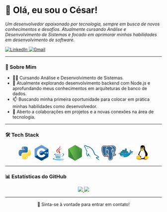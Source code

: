 # 👋 Olá, eu sou o César!

<p align="left">
  <em>Um desenvolvedor apaixonado por tecnologia, sempre em busca de novos conhecimentos e desafios. Atualmente cursando Análise e Desenvolvimento de Sistemas e focado em aprimorar minhas habilidades em desenvolvimento de software.</em>
</p>

<p align="left">
  <a href="https://www.linkedin.com/in/juniocesar/" target="_blank">
    <img src="https://img.shields.io/badge/LinkedIn-0077B5?style=for-the-badge&logo=linkedin&logoColor=white" alt="LinkedIn">
  </a>
  <a href="mailto:juniocesar.php@gmail.com">
    <img src="https://img.shields.io/badge/Gmail-D14836?style=for-the-badge&logo=gmail&logoColor=white" alt="Gmail">
  </a>
</p>

---

### 🚀 Sobre Mim

- 👨‍💻 Cursando Análise e Desenvolvimento de Sistemas.
- 🌱 Atualmente explorando desenvolvimento backend com Node.js e aprofundando meus conhecimentos em arquiteturas de banco de dados.
- 📫 Buscando minha primeira oportunidade para colocar em prática minhas habilidades como desenvolvedor.
- 🤝 Aberto a colaborações em projetos e a novas conexões na área de tecnologia.

---

### 🛠️ Tech Stack

<p align="center">
  <a href="https://www.python.org" target="_blank"><img src="https://raw.githubusercontent.com/devicons/devicon/master/icons/python/python-original.svg" alt="Python" width="50" height="50"/></a>
  <a href="https://isocpp.org/" target="_blank"><img src="https://raw.githubusercontent.com/devicons/devicon/master/icons/cplusplus/cplusplus-original.svg" alt="C++" width="50" height="50"/></a>
  <a href="https://www.java.com/" target="_blank"><img src="https://raw.githubusercontent.com/devicons/devicon/master/icons/java/java-original.svg" alt="Java" width="50" height="50"/></a>
  <a href="https://nodejs.org" target="_blank"><img src="https://raw.githubusercontent.com/devicons/devicon/master/icons/nodejs/nodejs-original.svg" alt="Node.js" width="50" height="50"/></a>
  <a href="https://www.mysql.com/" target="_blank"><img src="https://raw.githubusercontent.com/devicons/devicon/master/icons/mysql/mysql-original.svg" alt="MySQL" width="50" height="50"/></a>
  <a href="https://www.postgresql.org/" target="_blank"><img src="https://raw.githubusercontent.com/devicons/devicon/master/icons/postgresql/postgresql-original.svg" alt="PostgreSQL" width="50" height="50"/></a>
  <a href="https://www.docker.com/" target="_blank"><img src="https://raw.githubusercontent.com/devicons/devicon/master/icons/docker/docker-original.svg" alt="Docker" width="50" height="50"/></a>
  <a href="https://www.linux.org/" target="_blank"><img src="https://raw.githubusercontent.com/devicons/devicon/master/icons/linux/linux-original.svg" alt="Linux" width="50" height="50"/></a>
</p>

---

### 📊 Estatísticas do GitHub

<p align="center">
  <a href="https://github.com/ollcesar">
    <img height="180em" src="https://github-readme-stats.vercel.app/api?username=ollcesar&show_icons=true&theme=dracula&include_all_commits=true&count_private=true"/>
    <img height="180em" src="https://github-readme-stats.vercel.app/api/top-langs/?username=ollcesar&layout=compact&langs_count=7&theme=dracula"/>
  </a>
</p>

---

<p align="center">
  💬 Sinta-se à vontade para entrar em contato!
</p>
